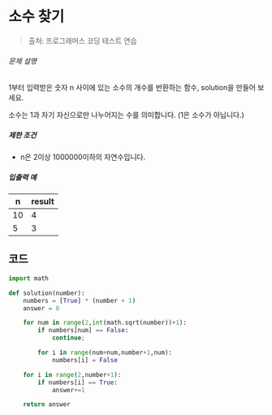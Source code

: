 # 소수 찾기

> 출처: 프로그래머스 코딩 테스트 연습

###### 문제 설명

1부터 입력받은 숫자 n 사이에 있는 소수의 개수를 반환하는 함수, solution을 만들어 보세요.

소수는 1과 자기 자신으로만 나누어지는 수를 의미합니다.
(1은 소수가 아닙니다.)

##### 제한 조건

- n은 2이상 1000000이하의 자연수입니다.

##### 입출력 예

| n    | result |
| ---- | ------ |
| 10   | 4      |
| 5    | 3      |

## 코드

```python
import math

def solution(number):
    numbers = [True] * (number + 1)
    answer = 0

    for num in range(2,int(math.sqrt(number))+1):
        if numbers[num] == False:
            continue;

        for i in range(num+num,number+1,num):
            numbers[i] = False

    for i in range(2,number+1):
        if numbers[i] == True:
            answer+=1

    return answer
```

